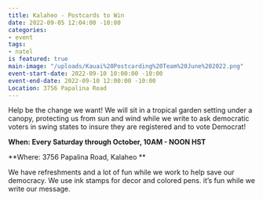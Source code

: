 ```yaml
---
title: Kalaheo - Postcards to Win
date: 2022-09-05 12:04:00 -10:00
categories:
- event
tags:
- natel
is featured: true
main-image: "/uploads/Kauai%20Postcarding%20Team%20June%202022.png"
event-start-date: 2022-09-10 10:00:00 -10:00
event-end-date: 2022-09-10 12:00:00 -10:00
Location: 3756 Papalina Road
---
```


Help be the change we want!  We will sit in a tropical garden setting under a canopy, protecting us from sun and wind while we write to ask democratic voters in swing states to insure they are registered and to vote Democrat! 

**When: Every Saturday through October, 10AM - NOON HST**

**Where: 3756 Papalina Road, Kalaheo **

We have refreshments and a lot of fun while we work to help save our democracy. We use ink stamps for decor and colored pens. it’s fun while we write our message. 